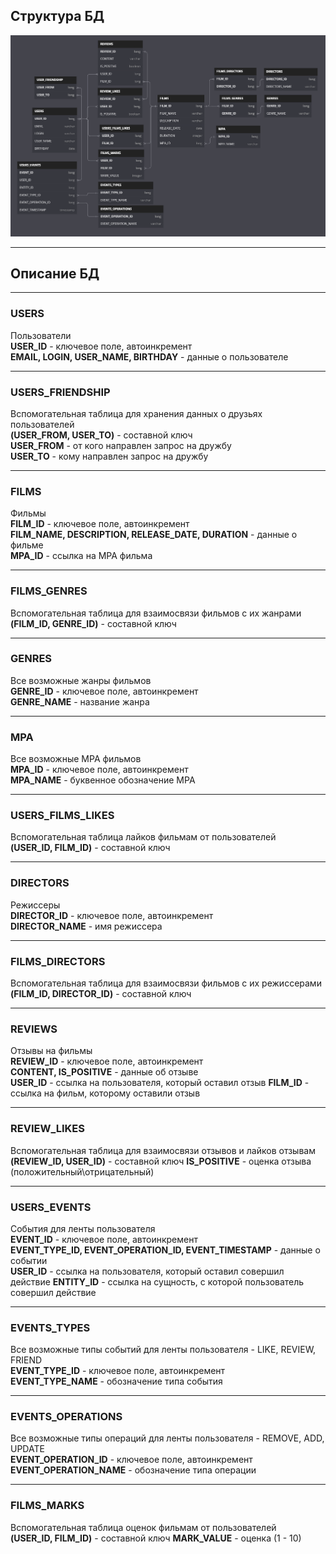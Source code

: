 ## Структура БД

![Схема базы данных](DB_Structure.png)

---

## Описание БД

---

### USERS
Пользователи<br>
<b>USER_ID</b> - ключевое поле, автоинкремент<br>
<b>EMAIL, LOGIN, USER_NAME, BIRTHDAY</b> - данные о пользователе

---

### USERS_FRIENDSHIP
Вспомогательная таблица для хранения данных о друзьях пользователей<br>
<b>(USER_FROM, USER_TO)</b> - составной ключ<br>
<b>USER_FROM</b> - от кого направлен запрос на дружбу<br>
<b>USER_TO</b> - кому направлен запрос на дружбу

---

### FILMS
Фильмы<br>
<b>FILM_ID</b> - ключевое поле, автоинкремент<br>
<b>FILM_NAME, DESCRIPTION, RELEASE_DATE, DURATION</b> - данные о фильме<br>
<b>MPA_ID</b> - ссылка на MPA фильма

---

### FILMS_GENRES
Вспомогательная таблица для взаимосвязи фильмов с их жанрами<br>
<b>(FILM_ID, GENRE_ID)</b> - составной ключ

---

### GENRES
Все возможные жанры фильмов<br>
<b>GENRE_ID</b> - ключевое поле, автоинкремент<br>
<b>GENRE_NAME</b> - название жанра

---

### MPA
Все возможные MPA фильмов<br>
<b>MPA_ID</b> - ключевое поле, автоинкремент<br>
<b>MPA_NAME</b> - буквенное обозначение MPA

---

### USERS_FILMS_LIKES
Вспомогательная таблица лайков фильмам от пользователей<br>
<b>(USER_ID, FILM_ID)</b> - составной ключ

---

### DIRECTORS
Режиссеры<br>
<b>DIRECTOR_ID</b> - ключевое поле, автоинкремент<br>
<b>DIRECTOR_NAME</b> - имя режиссера

---

### FILMS_DIRECTORS
Вспомогательная таблица для взаимосвязи фильмов с их режиссерами<br>
<b>(FILM_ID, DIRECTOR_ID)</b> - составной ключ

---

### REVIEWS
Отзывы на фильмы<br>
<b>REVIEW_ID</b> - ключевое поле, автоинкремент<br>
<b>CONTENT, IS_POSITIVE</b> - данные об отзыве<br>
<b>USER_ID</b> - ссылка на пользователя, который оставил отзыв
<b>FILM_ID</b> - ссылка на фильм, которому оставили отзыв

---

### REVIEW_LIKES
Вспомогательная таблица для взаимосвязи отзывов и лайков отзывам<br>
<b>(REVIEW_ID, USER_ID)</b> - составной ключ
<b>IS_POSITIVE</b> - оценка отзыва (положительный\отрицательный)

---

### USERS_EVENTS
События для ленты пользователя<br>
<b>EVENT_ID</b> - ключевое поле, автоинкремент<br>
<b>EVENT_TYPE_ID, EVENT_OPERATION_ID, EVENT_TIMESTAMP</b> - данные о событии<br>
<b>USER_ID</b> - ссылка на пользователя, который оставил совершил действие
<b>ENTITY_ID</b> - ссылка на сущность, с которой пользователь совершил действие

---

### EVENTS_TYPES
Все возможные типы событий для ленты пользователя - LIKE, REVIEW, FRIEND<br>
<b>EVENT_TYPE_ID</b> - ключевое поле, автоинкремент<br>
<b>EVENT_TYPE_NAME</b> - обозначение типа события

---

### EVENTS_OPERATIONS
Все возможные типы операций для ленты пользователя - REMOVE, ADD, UPDATE<br>
<b>EVENT_OPERATION_ID</b> - ключевое поле, автоинкремент<br>
<b>EVENT_OPERATION_NAME</b> - обозначение типа операции

---

### FILMS_MARKS
Вспомогательная таблица оценок фильмам от пользователей<br>
<b>(USER_ID, FILM_ID)</b> - составной ключ
<b>MARK_VALUE</b> - оценка (1 - 10)